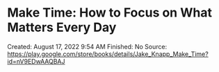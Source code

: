 # Make Time: How to Focus on What Matters Every Day

Created: August 17, 2022 9:54 AM
Finished: No
Source: https://play.google.com/store/books/details/Jake_Knapp_Make_Time?id=nV9EDwAAQBAJ